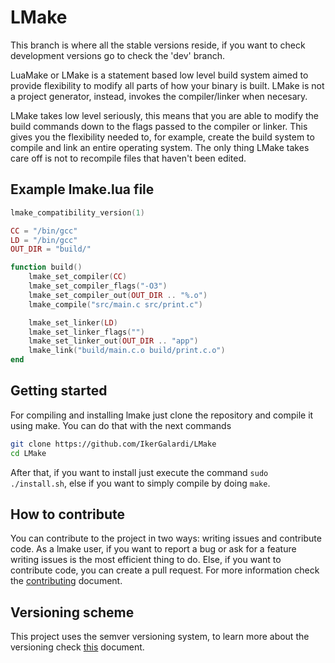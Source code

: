 # LMake
This branch is where all the stable versions reside, if you want to check development versions go to check the 'dev' branch.

LuaMake or LMake is a statement based low level build system aimed to provide flexibility to modify all parts of how your binary is built. LMake is not a project generator, instead, invokes the compiler/linker when necesary.

LMake takes low level seriously, this means that you are able to modify the build commands down to the flags passed to the compiler or linker. This gives you the flexibility needed to, for example, create the build system to compile and link an entire operating system. The only thing LMake takes care off is not to recompile files that haven't been edited.

## Example lmake.lua file
```lua
lmake_compatibility_version(1)

CC = "/bin/gcc"
LD = "/bin/gcc"
OUT_DIR = "build/"

function build()
    lmake_set_compiler(CC)
    lmake_set_compiler_flags("-O3")
    lmake_set_compiler_out(OUT_DIR .. "%.o")
    lmake_compile("src/main.c src/print.c")

    lmake_set_linker(LD)
    lmake_set_linker_flags("")
    lmake_set_linker_out(OUT_DIR .. "app")
    lmake_link("build/main.c.o build/print.c.o")
end
```
## Getting started
For compiling and installing lmake just clone the repository and compile it using make. You can do that with the next commands
```bash
git clone https://github.com/IkerGalardi/LMake
cd LMake
```
After that, if you want to install just execute the command `sudo ./install.sh`, else if you want to simply compile by doing `make`.

## How to contribute
You can contribute to the project in two ways: writing issues and contribute code. As a lmake user, if you want to report a bug or ask for a feature writing issues is the most efficient thing to do. Else, if you want to contribute code, you can create a pull request. For more information check the [contributing](docs/Contributing.md) document.

## Versioning scheme
This project uses the semver versioning system, to learn more about the versioning check [this](docs/Versions.md) document.
